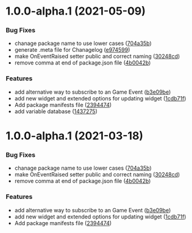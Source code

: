 # 1.0.0-alpha.1 (2021-05-09)


### Bug Fixes

* chanage package name to use lower cases ([704a35b](https://github.com/GhooTS/GTScriptableVariable/commit/704a35b638efc782ba4724f662482eea0480f38e))
* generate .meta file for Chanagelog ([e974599](https://github.com/GhooTS/GTScriptableVariable/commit/e9745997ff43919dc5647d6402a2533a978f8a5e))
* make OnEventRaised setter public and correct naming ([30248cd](https://github.com/GhooTS/GTScriptableVariable/commit/30248cd6b195287b4e042b06389dbe18b9db68da))
* remove comma at end of package.json file ([4b0042b](https://github.com/GhooTS/GTScriptableVariable/commit/4b0042bc84640c2240cbe881b8202384718a5026))


### Features

* add alternative way to subscribe to an Game Event ([b3e09be](https://github.com/GhooTS/GTScriptableVariable/commit/b3e09be332711d306883fbe6a492de880a58f654))
* add new widget and extended options for updating widget ([1cdb71f](https://github.com/GhooTS/GTScriptableVariable/commit/1cdb71fd23f9df7f2e047e7c1c7f280b3a4aca05))
* Add package manifests file ([2394474](https://github.com/GhooTS/GTScriptableVariable/commit/2394474145ea1294b9ad00e25a8de809ed2e660b))
* add variable database ([1437275](https://github.com/GhooTS/GTScriptableVariable/commit/14372756d53d9a3409294d793b5e53a9c429bd18))

# 1.0.0-alpha.1 (2021-03-18)


### Bug Fixes

* chanage package name to use lower cases ([704a35b](https://github.com/GhooTS/GTScriptableVariable/commit/704a35b638efc782ba4724f662482eea0480f38e))
* make OnEventRaised setter public and correct naming ([30248cd](https://github.com/GhooTS/GTScriptableVariable/commit/30248cd6b195287b4e042b06389dbe18b9db68da))
* remove comma at end of package.json file ([4b0042b](https://github.com/GhooTS/GTScriptableVariable/commit/4b0042bc84640c2240cbe881b8202384718a5026))


### Features

* add alternative way to subscribe to an Game Event ([b3e09be](https://github.com/GhooTS/GTScriptableVariable/commit/b3e09be332711d306883fbe6a492de880a58f654))
* add new widget and extended options for updating widget ([1cdb71f](https://github.com/GhooTS/GTScriptableVariable/commit/1cdb71fd23f9df7f2e047e7c1c7f280b3a4aca05))
* Add package manifests file ([2394474](https://github.com/GhooTS/GTScriptableVariable/commit/2394474145ea1294b9ad00e25a8de809ed2e660b))
